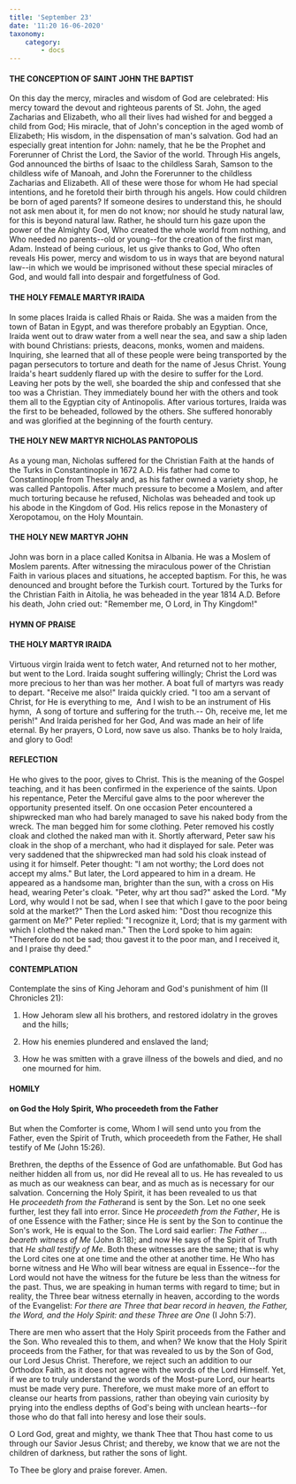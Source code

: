 ```yaml
---
title: 'September 23'
date: '11:20 16-06-2020'
taxonomy:
    category:
        - docs
---
```


#### THE CONCEPTION OF SAINT JOHN THE BAPTIST

On this day the mercy, miracles and wisdom of God are celebrated: His mercy toward the devout and righteous parents of St. John, the aged Zacharias and Elizabeth, who all their lives had wished for and begged a child from God; His miracle, that of John's conception in the aged womb of Elizabeth; His wisdom, in the dispensation of man's salvation. God had an especially great intention for John: namely, that he be the Prophet and Forerunner of Christ the Lord, the Savior of the world. Through His angels, God announced the births of Isaac to the childless Sarah, Samson to the childless wife of Manoah, and John the Forerunner to the childless Zacharias and Elizabeth. All of these were those for whom He had special intentions, and he foretold their birth through his angels. How could children be born of aged parents? If someone desires to understand this, he should not ask men about it, for men do not know; nor should he study natural law, for this is beyond natural law. Rather, he should turn his gaze upon the power of the Almighty God, Who created the whole world from nothing, and Who needed no parents--old or young--for the creation of the first man, Adam. Instead of being curious, let us give thanks to God, Who often reveals His power, mercy and wisdom to us in ways that are beyond natural law--in which we would be imprisoned without these special miracles of God, and would fall into despair and forgetfulness of God.

#### THE HOLY FEMALE MARTYR IRAIDA

In some places Iraida is called Rhais or Raida. She was a maiden from the town of Batan in Egypt, and was therefore probably an Egyptian. Once, Iraida went out to draw water from a well near the sea, and saw a ship laden with bound Christians: priests, deacons, monks, women and maidens. Inquiring, she learned that all of these people were being transported by the pagan persecutors to torture and death for the name of Jesus Christ. Young Iraida's heart suddenly flared up with the desire to suffer for the Lord. Leaving her pots by the well, she boarded the ship and confessed that she too was a Christian. They immediately bound her with the others and took them all to the Egyptian city of Antinopolis. After various tortures, Iraida was the first to be beheaded, followed by the others. She suffered honorably and was glorified at the beginning of the fourth century.

#### THE HOLY NEW MARTYR NICHOLAS PANTOPOLIS

As a young man, Nicholas suffered for the Christian Faith at the hands of the Turks in Constantinople in 1672 A.D. His father had come to Constantinople from Thessaly and, as his father owned a variety shop, he was called Pantopolis. After much pressure to become a Moslem, and after much torturing because he refused, Nicholas was beheaded and took up his abode in the Kingdom of God. His relics repose in the Monastery of Xeropotamou, on the Holy Mountain.

#### THE HOLY NEW MARTYR JOHN

John was born in a place called Konitsa in Albania. He was a Moslem of Moslem parents. After witnessing the miraculous power of the Christian Faith in various places and situations, he accepted baptism. For this, he was denounced and brought before the Turkish court. Tortured by the Turks for the Christian Faith in Aitolia, he was beheaded in the year 1814 A.D. Before his death, John cried out: "Remember me, O Lord, in Thy Kingdom!"


#### HYMN OF PRAISE
#### 
#### THE HOLY MARTYR IRAIDA

Virtuous virgin Iraida went to fetch water,
And returned not to her mother, but went to the Lord.
Iraida sought suffering willingly;
Christ the Lord was more precious to her than was her mother.
A boat full of martyrs was ready to depart.
"Receive me also!" Iraida quickly cried.
"I too am a servant of Christ, for He is everything to me, 
And I wish to be an instrument of His hymn, 
A song of torture and suffering for the truth.--
Oh, receive me, let me perish!"
And Iraida perished for her God,
And was made an heir of life eternal.
By her prayers, O Lord, now save us also.
Thanks be to holy Iraida, and glory to God!


#### REFLECTION


He who gives to the poor, gives to Christ. This is the meaning of the Gospel teaching, and it has been confirmed in the experience of the saints. Upon his repentance, Peter the Merciful gave alms to the poor wherever the opportunity presented itself. On one occasion Peter encountered a shipwrecked man who had barely managed to save his naked body from the wreck. The man begged him for some clothing. Peter removed his costly cloak and clothed the naked man with it. Shortly afterward, Peter saw his cloak in the shop of a merchant, who had it displayed for sale. Peter was very saddened that the shipwrecked man had sold his cloak instead of using it for himself. Peter thought: "I am not worthy; the Lord does not accept my alms." But later, the Lord appeared to him in a dream. He appeared as a handsome man, brighter than the sun, with a cross on His head, wearing Peter's cloak. "Peter, why art thou sad?" asked the Lord. "My Lord, why would I not be sad, when I see that which I gave to the poor being sold at the market?" Then the Lord asked him: "Dost thou recognize this garment on Me?" Peter replied: "I recognize it, Lord; that is my garment with which I clothed the naked man." Then the Lord spoke to him again: "Therefore do not be sad; thou gavest it to the poor man, and I received it, and I praise thy deed."



#### CONTEMPLATION

Contemplate the sins of King Jehoram and God's punishment of him (II Chronicles 21):

1.  How Jehoram slew all his brothers, and restored idolatry in the groves and the hills;

1.  How his enemies plundered and enslaved the land;

1.  How he was smitten with a grave illness of the bowels and died, and no one mourned for him.



#### HOMILY

#### on God the Holy Spirit, Who proceedeth from the Father


But when the Comforter is come, Whom I will send unto you from the Father, even the Spirit of Truth, which proceedeth from the Father, He shall testify of Me (John 15:26).

Brethren, the depths of the Essence of God are unfathomable. But God has neither hidden all from us, nor did He reveal all to us. He has revealed to us as much as our weakness can bear, and as much as is necessary for our salvation. Concerning the Holy Spirit, it has been revealed to us that He *proceedeth from the Father*and is sent by the Son. Let no one seek further, lest they fall into error. Since He *proceedeth from the Father*, He is of one Essence with the Father; since He is sent by the Son to continue the Son's work, He is equal to the Son. The Lord said earlier: *The Father … beareth witness of Me* (John 8:18); and now He says of the Spirit of Truth that *He shall testify of Me*. Both these witnesses are the same; that is why the Lord cites one at one time and the other at another time. He Who has borne witness and He Who will bear witness are equal in Essence--for the Lord would not have the witness for the future be less than the witness for the past. Thus, we are speaking in human terms with regard to time; but in reality, the Three bear witness eternally in heaven, according to the words of the Evangelist: *For there are Three that bear record in heaven, the Father, the Word, and the Holy Spirit: and these Three are One* (I John 5:7).

There are men who assert that the Holy Spirit proceeds from the Father and the Son. Who revealed this to them, and when? We know that the Holy Spirit proceeds from the Father, for that was revealed to us by the Son of God, our Lord Jesus Christ. Therefore, we reject such an addition to our Orthodox Faith, as it does not agree with the words of the Lord Himself. Yet, if we are to truly understand the words of the Most-pure Lord, our hearts must be made very pure. Therefore, we must make more of an effort to cleanse our hearts from passions, rather than obeying vain curiosity by prying into the endless depths of God's being with unclean hearts--for those who do that fall into heresy and lose their souls. 

O Lord God, great and mighty, we thank Thee that Thou hast come to us through our Savior Jesus Christ; and thereby, we know that we are not the children of darkness, but rather the sons of light.

To Thee be glory and praise forever. Amen.

 
